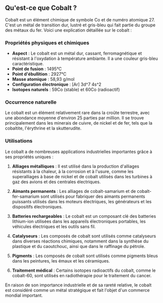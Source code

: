 ## Qu'est-ce que Cobalt ?

Cobalt est un élément chimique de symbole Co et de numéro atomique 27. C'est un métal de transition dur, lustré et gris-bleu qui fait partie du groupe des métaux du fer. Voici une explication détaillée sur le cobalt :

### Propriétés physiques et chimiques

- **Aspect** : Le cobalt est un métal dur, cassant, ferromagnétique et résistant à l'oxydation à température ambiante. Il a une couleur gris-bleu caractéristique.
- **Point de fusion** : 1495°C
- **Point d'ébullition** : 2927°C
- **Masse atomique** : 58,93 g/mol
- **Configuration électronique** : [Ar] 3d^7 4s^2
- **Isotopes naturels** : 59Co (stable) et 60Co (radioactif)

### Occurrence naturelle

Le cobalt est un élément relativement rare dans la croûte terrestre, avec une abondance moyenne d'environ 25 parties par million. Il se trouve principalement dans les minerais de cuivre, de nickel et de fer, tels que la cobaltite, l'érythrine et la skutterudite.

### Utilisations

Le cobalt a de nombreuses applications industrielles importantes grâce à ses propriétés uniques :

1. **Alliages métalliques** : Il est utilisé dans la production d'alliages résistants à la chaleur, à la corrosion et à l'usure, comme les superalliages à base de nickel et de cobalt utilisés dans les turbines à gaz des avions et des centrales électriques.

2. **Aimants permanents** : Les alliages de cobalt-samarium et de cobalt-fer-samarium sont utilisés pour fabriquer des aimants permanents puissants utilisés dans les moteurs électriques, les générateurs et les dispositifs électroniques.

3. **Batteries rechargeables** : Le cobalt est un composant clé des batteries lithium-ion utilisées dans les appareils électroniques portables, les véhicules électriques et les outils sans fil.

4. **Catalyseurs** : Les composés de cobalt sont utilisés comme catalyseurs dans diverses réactions chimiques, notamment dans la synthèse du plastique et du caoutchouc, ainsi que dans le raffinage du pétrole.

5. **Pigments** : Les composés de cobalt sont utilisés comme pigments bleus dans les peintures, les émaux et les céramiques.

6. **Traitement médical** : Certains isotopes radioactifs du cobalt, comme le cobalt-60, sont utilisés en radiothérapie pour le traitement du cancer.

En raison de son importance industrielle et de sa rareté relative, le cobalt est considéré comme un métal stratégique et fait l'objet d'un commerce mondial important.